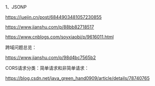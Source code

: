 1、JSONP

https://juejin.cn/post/6844903481057230855

https://www.jianshu.com/p/88bb82718517

https://www.cnblogs.com/soyxiaobi/p/9616011.html

跨域问题总览：

https://www.jianshu.com/p/98d4bc7565b2

CORS请求分类：简单请求和非简单请求：

https://blog.csdn.net/java_green_hand0909/article/details/78740765